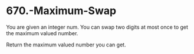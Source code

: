 # 670.-Maximum-Swap

You are given an integer num. You can swap two digits at most once to get the maximum valued number.

Return the maximum valued number you can get.
